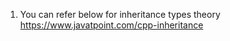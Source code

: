 1) You can refer below for inheritance types theory <br>
   https://www.javatpoint.com/cpp-inheritance
